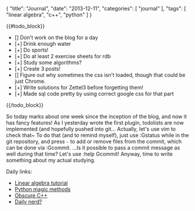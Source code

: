 {
  "title": "Journal",
  "date": "2013-12-11",
  "categories": [
  "journal"
  ],
  "tags": [
"linear algebra",
   "c++",
"python" 
  ]
}

{{#todo_block}}
- [] Don't work on the blog for a day
- [+] Drink enough water
- [+] Do sports!
- [+] Do at least 2 exercise sheets for rdb
- [+] Study some algorithms?
- [+] Create 3 posts!
- [] Figure out why sometimes the css isn't loaded, though that could be just
  Chrome.
- [+] Write solutions for Zettel3 before forgetting them!
- [+] Made sql code pretty by using correct google css for that part

{{/todo_block}}

So today marks about one week since the inception of the blog, and now it has
fancy features!
As I yesterday wrote the first plugin, todolists are now implemented (and
hopefully pushed into git...
Actually, let's use vim to check that~
To do that (and to remind myself), just use :Gstatus while in the git
repository, and press ``-`` to add or remove files from the commit, which can be
done via :Gcommit.
...Is it possible to pass a commit message as well during that time? Let's use
:help Gcommit!
Anyway, time to write something about my actual studying.



Daily links:
- [Linear algebra tutorial](http://minireference.com/blog/linear-algebra-tutorial/)
- [Python magic methods](http://www.rafekettler.com/magicmethods.html)
- [Obscure C++](http://madebyevan.com/obscure-cpp-features/?viksra)
- [Daily nerd?](http://en.wikipedia.org/wiki/Fabrice_Bellard)
